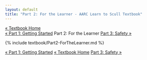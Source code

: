 ```yaml
---
layout: default
title: "Part 2: For the Learner - AARC Learn to Scull Textbook"
---
```


<div class="textbook-header">
  <a href="/textbook/" class="textbook-home-link">« Textbook Home</a>
  <div class="textbook-navigation-compact">
    <a href="/textbook/chapters/part1.md" class="prev-chapter">« Part 1: Getting Started</a>
    <span class="current-part">Part 2: For the Learner</span>
    <a href="/textbook/chapters/part3.md" class="next-chapter">Part 3: Safety »</a>
  </div>
</div>

{% include textbook/Part2-ForTheLearner.md %}

<div class="textbook-footer">
  <div class="textbook-navigation-compact">
    <a href="/textbook/chapters/part1.md" class="prev-chapter">« Part 1: Getting Started</a>
    <a href="/textbook/" class="textbook-home-link">« Textbook Home</a>
    <a href="/textbook/chapters/part3.md" class="next-chapter">Part 3: Safety »</a>
  </div>
</div>